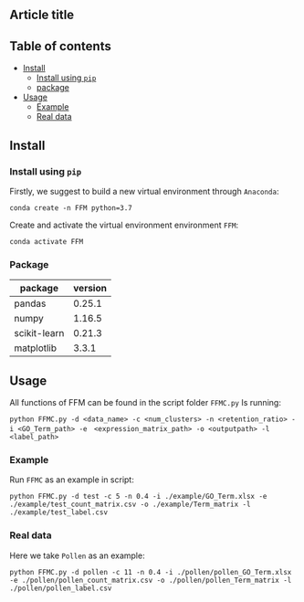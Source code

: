 ## Article title

## Table of contents
* [Install](#Install)
	* [Install using `pip`](#Install)
	* [package](#Package)
* [Usage](#Usage)
	* [Example](#Example)
	* [Real data](#Example) 
## Install
### Install using `pip`

Firstly, we suggest to build a new virtual environment through `Anaconda`:
```
conda create -n FFM python=3.7
```
Create and activate the virtual environment environment `FFM`:
```
conda activate FFM
```
### Package

package | version
---- | -----
pandas | 0.25.1
numpy | 1.16.5
scikit-learn | 0.21.3
matplotlib | 3.3.1

## Usage
All functions of FFM can be found in the script folder `FFMC.py` Is running:
```
python FFMC.py -d <data_name> -c <num_clusters> -n <retention_ratio> -i <GO_Term_path> -e　<expression_matrix_path> -o <outputpath> -l <label_path>
```
### Example
Run `FFMC` as an example in script:
```
python FFMC.py -d test -c 5 -n 0.4 -i ./example/GO_Term.xlsx -e ./example/test_count_matrix.csv -o ./example/Term_matrix -l ./example/test_label.csv
```
### Real data
Here we take `Pollen` as an example:
```
python FFMC.py -d pollen -c 11 -n 0.4 -i ./pollen/pollen_GO_Term.xlsx -e ./pollen/pollen_count_matrix.csv -o ./pollen/pollen_Term_matrix -l ./pollen/pollen_label.csv
```

